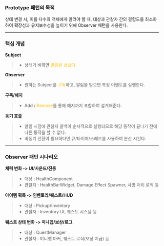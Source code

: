 ### Prototype 패턴의 목적
상태 변경 시, 이를 다수의 객체에게 알려야 할 때, 대상과 관찰자 간의 결합도를 최소화 하여 확장성과 유지보수성을 높이기 위해 Observer 패턴을 사용한다.

---  

### 핵심 개념
**Subject**
>- 상태가 바뀌면 <span style="color:rgb(255, 192, 0)">알림을 보낸다.</span>

**Observer**
>- 원하는 Subject를 <span style="color:rgb(255, 192, 0)">구독</span>하고, 알림을 받으면 특정 이벤트를 실행한다.

**구독/해지**
>- Add / <span style="color:rgb(255, 192, 0)">Remove</span>를 통해 해지까지 포함하여 설계해준다.

**동기 호출**
>- 알림 시점에 관찰자 콜백이 순차적으로 실행되므로 해당 동작이 끝나기 전에 다른 동작을 할 수 없다.
>- 비동기 전환이 필요하다면 큐/타이머/스레드를 사용하여 분산 시킨다.

---

### Observer 패턴 시나리오
**체력 변화 -> UI/사운드/진동**
>- 대상 : HealthComponent
>- 관찰자 : HealthBarWidget, Damage Effect Spawner, 사망 처리 로직 등

**아이템 획득 -> 인벤토리/퀘스트/HUD**
>- 대상 : Pickup/Inventory
>- 관찰자 : Inventory UI, 퀘스트 시스템 등

**퀘스트 상태 변화 -> 미니맵/보상/로그**
>- 대상 : QuestManager
>- 관찰자 : 미니맵 마커, 퀘스트 로직(보상 지급) 등

